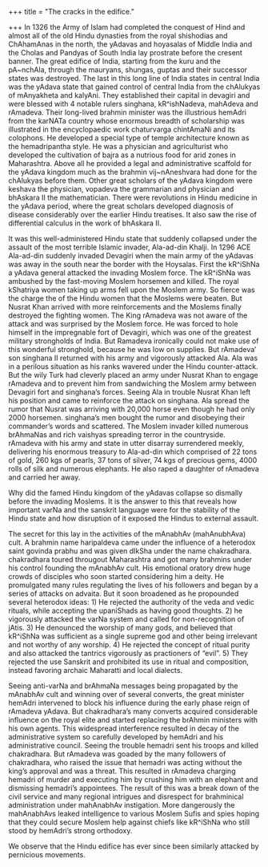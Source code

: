 +++
title = "The cracks in the edifice."

+++
In 1326 the Army of Islam had completed the conquest of Hind and almost
all of the old Hindu dynasties from the royal shishodias and ChAhamAnas
in the north, the yAdavas and hoyasalas of Middle India and the Cholas
and Pandyas of South India lay prostrate before the cresent banner. The
great edifice of India, starting from the kuru and the pA\~nchAla,
through the mauryans, shungas, guptas and their successor states was
destroyed. The last in this long line of India states in central India
was the yAdava state that gained control of central India from the
chAlukyas of mAnyakheta and kalyAni. They established their capital in
devagiri and were blessed with 4 notable rulers singhana, kR^ishNadeva,
mahAdeva and rAmadeva. Their long-lived brahmin minister was the
illustrious hemAdri from the karNATa country whose enormous breadth of
scholarship was illustrated in the encyclopaedic work chaturvarga
chintAmaNi and its colophons. He developed a special type of temple
architecture known as the hemadripantha style. He was a physician and
agriculturist who developed the cultivation of bajra as a nutrious food
for arid zones in Maharashtra. Above all he provided a legal and
administrative scaffold for the yAdava kingdom much as the brahmin
vij\~nAneshvara had done for the chAlukyas before them. Other great
scholars of the yAdava kingdom were keshava the physician, vopadeva the
grammarian and physician and bhAskara II the mathematician. There were
revolutions in Hindu medicine in the yAdava period, where the great
scholars developed diagnosis of disease considerably over the earlier
Hindu treatises. It also saw the rise of differential calculus in the
work of bhAskara II.

It was this well-administered Hindu state that suddenly collapsed under
the assault of the most terrible Islamic invader, Ala-ad-din Khalji. In
1296 ACE Ala-ad-din suddenly invaded Devagiri when the main army of the
yAdavas was away in the south near the border with the Hoysalas. First
the kR^iShNa a yAdava general attacked the invading Moslem force. The
kR^iShNa was ambushed by the fast-moving Moslem horsemen and killed. The
royal kShatriya women taking up arms fell upon the Moslem army. So
fierce was the charge the of the Hindu women that the Moslems were
beaten. But Nusrat Khan arrived with more reinforcements and the Moslems
finally destroyed the fighting women. The King rAmadeva was not aware of
the attack and was surprised by the Moslem force. He was forced to hole
himself in the impregnable fort of Devagiri, which was one of the
greatest military strongholds of India. But Ramadeva ironically could
not make use of this wonderful stronghold, because he was low on
supplies. But rAmadeva’ son singhana II returned with his army and
vigorously attacked Ala. Ala was in a perilous situation as his ranks
wavered under the Hindu counter-attack. But the wily Turk had cleverly
placed an army under Nusrat Khan to engage rAmadeva and to prevent him
from sandwiching the Moslem army between Devagiri fort and singhana’s
forces. Seeing Ala in trouble Nusrat Khan left his position and came to
reinforce the attack on singhana. Ala spread the rumor that Nusrat was
arriving with 20,000 horse even though he had only 2000 horsemen.
singhana’s men bought the rumor and disobeying their commander’s words
and scattered. The Moslem invader killed numerous brAhmaNas and rich
vaishyas spreading terror in the countryside. rAmadeva with his army and
state in utter disarray surrendered meekly, delivering his enormous
treasury to Ala-ad-din which comprised of 22 tons of gold, 260 kgs of
pearls, 37 tons of silver, 74 kgs of precious gems, 4000 rolls of silk
and numerous elephants. He also raped a daughter of rAmadeva and carried
her away.

Why did the famed Hindu kingdom of the yAdavas collapse so dismally
before the invading Moslems. It is the answer to this that reveals how
important varNa and the sanskrit language were for the stability of the
Hindu state and how disruption of it exposed the Hindus to external
assault.

The secret for this lay in the activities of the mAnabhAv (mahAnubhAva)
cult. A brahmin name haripaldeva came under the influence of a heterodox
saint govinda prabhu and was given dIkSha under the name chakradhara.
chakradhara toured througout Maharashtra and got many brahmins under his
control founding the mAnabhAv cult. His emotional oratory drew huge
crowds of disciples who soon started considering him a deity. He
promulgated many rules regulating the lives of his followers and began
by a series of attacks on advaita. But it soon broadened as he
propounded several heterodox ideas: 1) He rejected the authority of the
veda and vedic rituals, while accepting the upaniShads as having good
thoughts. 2) he vigorously attacked the varNa system and called for
non-recognition of jAtis. 3) He denounced the worship of many gods, and
believed that kR^iShNa was sufficient as a single supreme god and other
being irrelevant and not worthy of any worship. 4) He rejected the
concept of ritual purity and also attacked the tantrics vigorously as
practioners of “evil”. 5) They rejected the use Sanskrit and prohibited
its use in ritual and composition, instead favoring archaic Maharatti
and local dialects.

Seeing anti-varNa and brAhmaNa messages being propagated by the mAnabhAv
cult and winning over of several converts, the great minister hemAdri
intervened to block his influence during the early phase reign of
rAmadeva yAdava. But chakradhara’s many converts acquired considerable
influence on the royal elite and started replacing the brAhmin ministers
with his own agents. This widespread interference resulted in decay of
the administrative system so carefully developed by hemAdri and his
administrative council. Seeing the trouble hemadri sent his troops and
killed chakradhara. But rAmadeva was goaded by the many followers of
chakradhara, who raised the issue that hemadri was acting without the
king’s approval and was a threat. This resulted in rAmadeva charging
hemadri of murder and executing him by crushing him with an elephant and
dismissing hemadri’s appointees. The result of this was a break down of
the civil service and many regional intrigues and disrespect for
brahminical administration under mahAnabhAv instigation. More
dangerously the mahAnabhAvs leaked intelligence to various Moslem Sufis
and spies hoping that they could secure Moslem help against chiefs like
kR^iShNa who still stood by hemAdri’s strong orthodoxy.

We observe that the Hindu edifice has ever since been similarly attacked
by pernicious movements.
